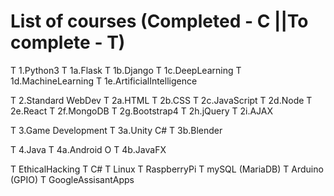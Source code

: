 # List of courses (Completed - C ||To complete - T)
T 1.Python3
T   1a.Flask
T   1b.Django
T   1c.DeepLearning
T   1d.MachineLearning
T   1e.ArtificialIntelligence

T 2.Standard WebDev
T   2a.HTML
T   2b.CSS
T   2c.JavaScript
T   2d.Node
T   2e.React
T   2f.MongoDB
T   2g.Bootstrap4
T   2h.jQuery
T   2i.AJAX

T 3.Game Development
T   3a.Unity C#
T   3b.Blender

T 4.Java
T   4a.Android O
T   4b.JavaFX

T EthicalHacking
T C#
T Linux
T RaspberryPi
T mySQL (MariaDB)
T Arduino (GPIO)
T GoogleAssisantApps
